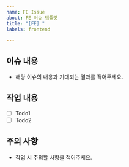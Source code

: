 ```yaml
---
name: FE Issue
about: FE 이슈 템플릿
title: "[FE] "
labels: frontend

---
```


## 이슈 내용
- 해당 이슈의 내용과 기대되는 결과를 적어주세요.

## 작업 내용
- [ ] Todo1
- [ ] Todo2

## 주의 사항
- 작업 시 주의할 사항을 적어주세요.
